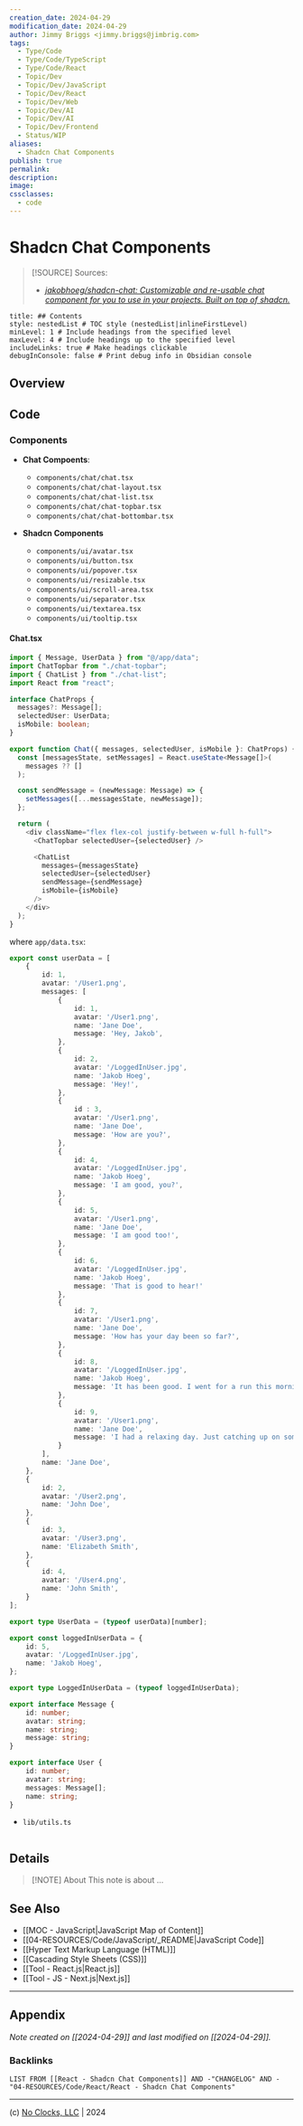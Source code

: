 ```yaml
---
creation_date: 2024-04-29
modification_date: 2024-04-29
author: Jimmy Briggs <jimmy.briggs@jimbrig.com>
tags:
  - Type/Code
  - Type/Code/TypeScript
  - Type/Code/React
  - Topic/Dev
  - Topic/Dev/JavaScript
  - Topic/Dev/React
  - Topic/Dev/Web
  - Topic/Dev/AI
  - Topic/Dev/AI
  - Topic/Dev/Frontend
  - Status/WIP
aliases:
  - Shadcn Chat Components
publish: true
permalink:
description:
image:
cssclasses:
  - code
---
```


# Shadcn Chat Components

> [!SOURCE] Sources:
> - *[jakobhoeg/shadcn-chat: Customizable and re-usable chat component for you to use in your projects. Built on top of shadcn.](https://github.com/jakobhoeg/shadcn-chat/tree/master)*

```table-of-contents
title: ## Contents 
style: nestedList # TOC style (nestedList|inlineFirstLevel)
minLevel: 1 # Include headings from the specified level
maxLevel: 4 # Include headings up to the specified level
includeLinks: true # Make headings clickable
debugInConsole: false # Print debug info in Obsidian console
```

## Overview


## Code

### Components

- **Chat Compoents**:
	- `components/chat/chat.tsx`
	- `components/chat/chat-layout.tsx`
	- `components/chat/chat-list.tsx`
	- `components/chat/chat-topbar.tsx`
	- `components/chat/chat-bottombar.tsx`

- **Shadcn Components**
	- `components/ui/avatar.tsx`
	- `components/ui/button.tsx`
	- `components/ui/popover.tsx`
	- `components/ui/resizable.tsx`
	- `components/ui/scroll-area.tsx`
	- `components/ui/separator.tsx`
	- `components/ui/textarea.tsx`
	- `components/ui/tooltip.tsx`

#### Chat.tsx

```typescript
import { Message, UserData } from "@/app/data";
import ChatTopbar from "./chat-topbar";
import { ChatList } from "./chat-list";
import React from "react";

interface ChatProps {
  messages?: Message[];
  selectedUser: UserData;
  isMobile: boolean;
}

export function Chat({ messages, selectedUser, isMobile }: ChatProps) {
  const [messagesState, setMessages] = React.useState<Message[]>(
    messages ?? []
  );

  const sendMessage = (newMessage: Message) => {
    setMessages([...messagesState, newMessage]);
  };

  return (
    <div className="flex flex-col justify-between w-full h-full">
      <ChatTopbar selectedUser={selectedUser} />

      <ChatList
        messages={messagesState}
        selectedUser={selectedUser}
        sendMessage={sendMessage}
        isMobile={isMobile}
      />
    </div>
  );
}
```

where `app/data.tsx`:

```typescript
export const userData = [
    {
        id: 1,
        avatar: '/User1.png',
        messages: [
            {
                id: 1,
                avatar: '/User1.png',
                name: 'Jane Doe',
                message: 'Hey, Jakob',
            },
            {
                id: 2,
                avatar: '/LoggedInUser.jpg',
                name: 'Jakob Hoeg',
                message: 'Hey!',
            },
            {
                id : 3,
                avatar: '/User1.png',
                name: 'Jane Doe',
                message: 'How are you?',
            },
            {
                id: 4,
                avatar: '/LoggedInUser.jpg',
                name: 'Jakob Hoeg',
                message: 'I am good, you?',
            },
            {
                id: 5,
                avatar: '/User1.png',
                name: 'Jane Doe',
                message: 'I am good too!',
            },
            {
                id: 6,
                avatar: '/LoggedInUser.jpg',
                name: 'Jakob Hoeg',
                message: 'That is good to hear!'
            },
            {
                id: 7,
                avatar: '/User1.png',
                name: 'Jane Doe',
                message: 'How has your day been so far?',
            },
            {
                id: 8,
                avatar: '/LoggedInUser.jpg',
                name: 'Jakob Hoeg',
                message: 'It has been good. I went for a run this morning and then had a nice breakfast. How about you?',
            },
            {
                id: 9,
                avatar: '/User1.png',
                name: 'Jane Doe',
                message: 'I had a relaxing day. Just catching up on some reading.',
            }
        ],
        name: 'Jane Doe',
    },
    {
        id: 2,
        avatar: '/User2.png',
        name: 'John Doe',
    },
    {
        id: 3,
        avatar: '/User3.png',
        name: 'Elizabeth Smith',
    },
    {
        id: 4,
        avatar: '/User4.png',
        name: 'John Smith',
    }
];

export type UserData = (typeof userData)[number];

export const loggedInUserData = {
    id: 5,
    avatar: '/LoggedInUser.jpg',
    name: 'Jakob Hoeg',
};

export type LoggedInUserData = (typeof loggedInUserData);

export interface Message {
    id: number;
    avatar: string;
    name: string;
    message: string;
}

export interface User {
    id: number;
    avatar: string;
    messages: Message[];
    name: string;
}
```

- `lib/utils.ts`

```typescript


```

## Details

> [!NOTE] About
> This note is about ...

## See Also

- [[MOC - JavaScript|JavaScript Map of Content]]
- [[04-RESOURCES/Code/JavaScript/_README|JavaScript Code]]
- [[Hyper Text Markup Language (HTML)]]
- [[Cascading Style Sheets (CSS)]]
- [[Tool - React.js|React.js]]
- [[Tool - JS - Next.js|Next.js]]

***

## Appendix

*Note created on [[2024-04-29]] and last modified on [[2024-04-29]].*

### Backlinks

```dataview
LIST FROM [[React - Shadcn Chat Components]] AND -"CHANGELOG" AND -"04-RESOURCES/Code/React/React - Shadcn Chat Components"
```

***

(c) [No Clocks, LLC](https://github.com/noclocks) | 2024

